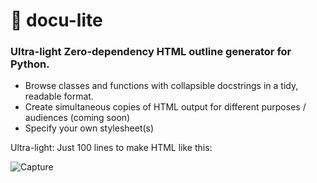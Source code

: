 # 🧾 docu-lite
### Ultra-light Zero-dependency HTML outline generator for Python. 
* Browse classes and functions with collapsible docstrings in a tidy, readable format.
* Create simultaneous copies of HTML output for different purposes / audiences (coming soon)
* Specify your own stylesheet(s)

Ultra-light: Just 100 lines to make HTML like this:

![Capture](https://github.com/user-attachments/assets/c2eb5243-5666-428a-a1f7-4a09ec127285)

